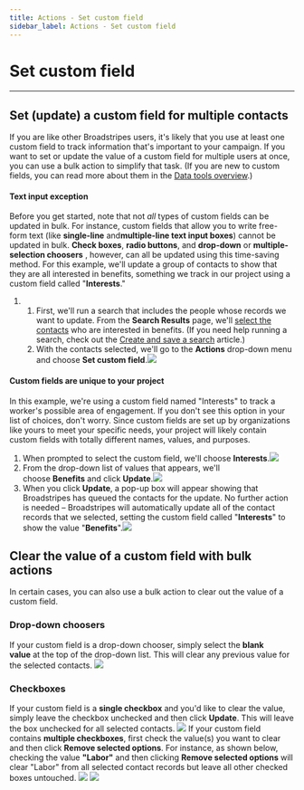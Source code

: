 ```yaml
---
title: Actions - Set custom field
sidebar_label: Actions - Set custom field
---
```


# Set custom field
* * *
## Set (update) a custom field for multiple contacts
If you are like other Broadstripes users, it's likely that you use at least one custom field to track information that's important to your campaign. If you want to set or update the value of a custom field for multiple users at once, you can use a bulk action to simplify that task. (If you are new to custom fields, you can read more about them in the [Data tools overview](https://help.broadstripes.com/help-articles/admin-tools/data-tools-admin/data-tools-overview/).)
#### Text input exception
Before you get started, note that not _all_ types of custom fields can be updated in bulk. For instance, custom fields that allow you to write free-form text (like **single-line** and**multiple-line text input boxes**) cannot be updated in bulk. **Check boxes**, **radio buttons**, and **drop-down** or **multiple-selection choosers** , however, can all be updated using this time-saving method.
For this example, we'll update a group of contacts to show that they are all interested in benefits, something we track in our project using a custom field called "**Interests**."
1. 1. First, we'll run a search that includes the people whose records we want to update. From the **Search Results** page, we'll [select the contacts](https://help.broadstripes.com/help-articles/using-broadstripes/working-with-search-results/selecting-deselecting-contacts/) who are interested in benefits. (If you need help running a search, check out the [Create and save a search](https://help.broadstripes.com/help-articles/using-broadstripes/customize/create-and-save-a-search/) article.)
    2. With the contacts selected, we'll go to the **Actions** drop-down menu and choose **Set custom field**.[![](/img/getting-started/1922eda-BulkSetCustom-1.png)](https://help.broadstripes.com/wp-content/uploads/2018/02/1922eda-BulkSetCustom-1.png)
#### Custom fields are unique to your project
In this example, we're using a custom field named "Interests" to track a worker's possible area of engagement. If you don't see this option in your list of choices, don't worry. Since custom fields are set up by organizations like yours to meet your specific needs, your project will likely contain custom fields with totally different names, values, and purposes.
1. When prompted to select the custom field, we'll choose **Interests**.![](/img/getting-started/fb23a33-ActionSetCustomChooseInt-1.png)
2. From the drop-down list of values that appears, we'll choose **Benefits** and click **Update**.![](/img/getting-started/6ad6c19-ActionSetCustomIntBenefits-1.png)
3. When you click **Update**, a pop-up box will appear showing that Broadstripes has queued the contacts for the update. No further action is needed – Broadstripes will automatically update all of the contact records that we selected, setting the custom field called "**Interests**" to show the value "**Benefits**".![](/img/getting-started/361cd60-ActionCustomQueued.png)
## Clear the value of a custom field with bulk actions
In certain cases, you can also use a bulk action to clear out the value of a custom field.
### Drop-down choosers
If your custom field is a drop-down chooser, simply select the **blank value** at the top of the drop-down list. This will clear any previous value for the selected contacts.
![](/img/getting-started/0d166be-ActionCustomClearBlank.png)
### Checkboxes
If your custom field is a **single checkbox** and you'd like to clear the value, simply leave the checkbox unchecked and then click **Update**. This will leave the box unchecked for all selected contacts.
![](/img/getting-started/ef9ac52-ActionCustomClearCheckBlank.png)
If your custom field contains **multiple checkboxes**, first check the value(s) you want to clear and then click **Remove selected options**. For instance, as shown below, checking the value **"Labor"** and then clicking **Remove selected options** will clear "Labor" from all selected contact records but leave all other checked boxes untouched.
![](/img/getting-started/6cab9d5-ActionCustomClearSelected.png)
![](/img/getting-started/15a2a23-ActionCustomClearSelectedRemove-1-1.png)